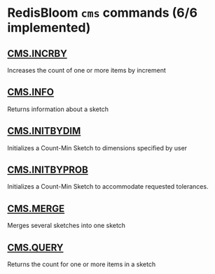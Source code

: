 # RedisBloom `cms` commands (6/6 implemented)

## [CMS.INCRBY](https://redis.io/commands/cms.incrby/)

Increases the count of one or more items by increment

## [CMS.INFO](https://redis.io/commands/cms.info/)

Returns information about a sketch

## [CMS.INITBYDIM](https://redis.io/commands/cms.initbydim/)

Initializes a Count-Min Sketch to dimensions specified by user

## [CMS.INITBYPROB](https://redis.io/commands/cms.initbyprob/)

Initializes a Count-Min Sketch to accommodate requested tolerances.

## [CMS.MERGE](https://redis.io/commands/cms.merge/)

Merges several sketches into one sketch

## [CMS.QUERY](https://redis.io/commands/cms.query/)

Returns the count for one or more items in a sketch



